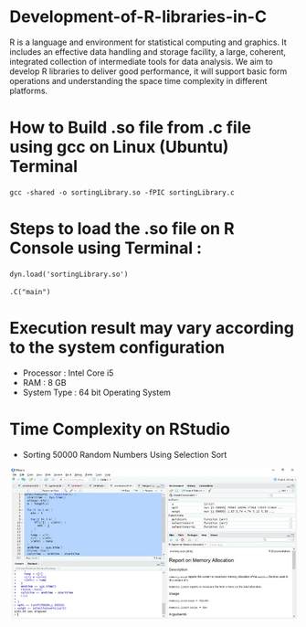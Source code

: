 # Development-of-R-libraries-in-C
R is a language and environment for statistical computing and graphics. It includes an effective data handling and storage facility, a large, coherent, integrated collection of intermediate tools for data analysis. We aim to develop R libraries to deliver good performance, it will support basic form operations and understanding the space time complexity in different platforms.

# How to Build .so file from .c file using gcc on Linux (Ubuntu) Terminal
`gcc -shared -o sortingLibrary.so -fPIC sortingLibrary.c`

# Steps to load the .so file on R Console using Terminal :
`dyn.load('sortingLibrary.so')`

`.C("main")`

# Execution result may vary according to the system configuration
* Processor : Intel Core i5
* RAM : 8 GB
* System Type : 64 bit Operating System

# Time Complexity on RStudio

* Sorting 50000 Random Numbers Using Selection Sort

![](Time-Complexity-On-RStudio.JPG)
